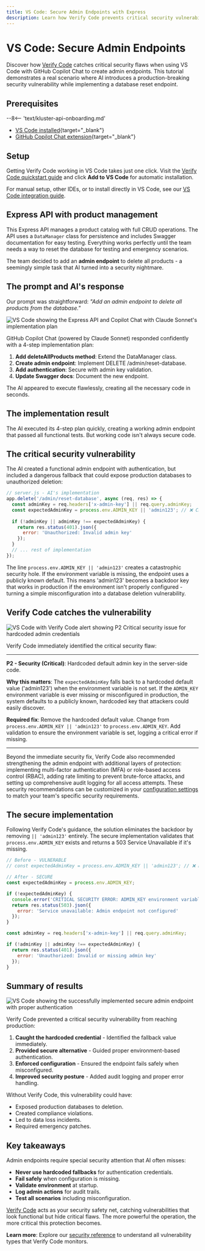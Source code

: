 ```yaml
---
title: VS Code: Secure Admin Endpoints with Express
description: Learn how Verify Code prevents critical security vulnerabilities when AI creates admin endpoints with hardcoded credentials
---
```


# VS Code: Secure Admin Endpoints

Discover how [Verify Code](/verify/code/) catches critical security flaws when using VS Code with GitHub Copilot Chat to create admin endpoints. This tutorial demonstrates a real scenario where AI introduces a production-breaking security vulnerability while implementing a database reset endpoint.

## Prerequisites

--8<-- 'text/kluster-api-onboarding.md'

- [VS Code installed](https://code.visualstudio.com/download){target="_blank"}
- [GitHub Copilot Chat extension](https://marketplace.visualstudio.com/items?itemName=GitHub.copilot-chat){target="_blank"}

## Setup

Getting Verify Code working in VS Code takes just one click. Visit the [Verify Code quickstart guide](/verify/code/quickstart/) and click **Add to VS Code** for automatic installation.

For manual setup, other IDEs, or to install directly in VS Code, see our [VS Code integration guide](/verify/code/integrations/native/#vs-code).

## Express API with product management

This Express API manages a product catalog with full CRUD operations. The API uses a `DataManager` class for persistence and includes Swagger documentation for easy testing. Everything works perfectly until the team needs a way to reset the database for testing and emergency scenarios.

The team decided to add an **admin endpoint** to delete all products - a seemingly simple task that AI turned into a security nightmare.

## The prompt and AI's response

Our prompt was straightforward: _"Add an admin endpoint to delete all products from the database."_

![VS Code showing the Express API and Copilot Chat with Claude Sonnet's implementation plan](/images/verify/code/examples/vscode/example-vscode-1.webp)

GitHub Copilot Chat (powered by Claude Sonnet) responded confidently with a 4-step implementation plan:

1. **Add deleteAllProducts method**: Extend the DataManager class.
2. **Create admin endpoint**: Implement DELETE /admin/reset-database.
3. **Add authentication**: Secure with admin key validation.
4. **Update Swagger docs**: Document the new endpoint.

The AI appeared to execute flawlessly, creating all the necessary code in seconds.

## The implementation result

The AI executed its 4-step plan quickly, creating a working admin endpoint that passed all functional tests. But working code isn't always secure code.

## The critical security vulnerability

The AI created a functional admin endpoint with authentication, but included a dangerous fallback that could expose production databases to unauthorized deletion:

```javascript
// server.js - AI's implementation
app.delete('/admin/reset-database', async (req, res) => {
  const adminKey = req.headers['x-admin-key'] || req.query.adminKey;
  const expectedAdminKey = process.env.ADMIN_KEY || 'admin123'; // ❌ CRITICAL: Hardcoded default
  
  if (!adminKey || adminKey !== expectedAdminKey) {
    return res.status(401).json({ 
      error: 'Unauthorized: Invalid admin key'
    });
  }
  // ... rest of implementation
});
```

The line `process.env.ADMIN_KEY || 'admin123'` creates a catastrophic security hole. If the environment variable is missing, the endpoint uses a publicly known default. This means 'admin123' becomes a backdoor key that works in production if the environment isn't properly configured - turning a simple misconfiguration into a database deletion vulnerability.

## Verify Code catches the vulnerability

![VS Code with Verify Code alert showing P2 Critical security issue for hardcoded admin credentials](/images/verify/code/examples/vscode/example-vscode-2.webp)

Verify Code immediately identified the critical security flaw:

---

**P2 - Security (Critical)**: Hardcoded default admin key in the server-side code.

**Why this matters**: The `expectedAdminKey` falls back to a hardcoded default value ('admin123') when the environment variable is not set. If the `ADMIN_KEY` environment variable is ever missing or misconfigured in production, the system defaults to a publicly known, hardcoded key that attackers could easily discover.

**Required fix**: Remove the hardcoded default value. Change from `process.env.ADMIN_KEY || 'admin123'` to `process.env.ADMIN_KEY`. Add validation to ensure the environment variable is set, logging a critical error if missing.

---

Beyond the immediate security fix, Verify Code also recommended strengthening the admin endpoint with additional layers of protection: implementing multi-factor authentication (MFA) or role-based access control (RBAC), adding rate limiting to prevent brute-force attacks, and setting up comprehensive audit logging for all access attempts. These security recommendations can be customized in your [configuration settings](/verify/code/tools/#configuration-settings) to match your team's specific security requirements.

## The secure implementation

Following Verify Code's guidance, the solution eliminates the backdoor by removing `|| 'admin123'` entirely. The secure implementation validates that `process.env.ADMIN_KEY` exists and returns a 503 Service Unavailable if it's missing.

```javascript
// Before - VULNERABLE
// const expectedAdminKey = process.env.ADMIN_KEY || 'admin123'; // ❌ Hardcoded fallback

// After - SECURE
const expectedAdminKey = process.env.ADMIN_KEY;

if (!expectedAdminKey) {
  console.error('CRITICAL SECURITY ERROR: ADMIN_KEY environment variable is not set');
  return res.status(503).json({ 
    error: 'Service unavailable: Admin endpoint not configured'
  });
}

const adminKey = req.headers['x-admin-key'] || req.query.adminKey;

if (!adminKey || adminKey !== expectedAdminKey) {
  return res.status(401).json({ 
    error: 'Unauthorized: Invalid or missing admin key'
  });
}
```




## Summary of results

![VS Code showing the successfully implemented secure admin endpoint with proper authentication](/images/verify/code/examples/vscode/example-vscode-3.webp)

Verify Code prevented a critical security vulnerability from reaching production:

1. **Caught the hardcoded credential** - Identified the fallback value immediately.
2. **Provided secure alternative** - Guided proper environment-based authentication.
3. **Enforced configuration** - Ensured the endpoint fails safely when misconfigured.
4. **Improved security posture** - Added audit logging and proper error handling.

Without Verify Code, this vulnerability could have:

- Exposed production databases to deletion.
- Created compliance violations.
- Led to data loss incidents.
- Required emergency patches.

## Key takeaways

Admin endpoints require special security attention that AI often misses:

- **Never use hardcoded fallbacks** for authentication credentials.
- **Fail safely** when configuration is missing.
- **Validate environment** at startup.
- **Log admin actions** for audit trails.
- **Test all scenarios** including misconfiguration.

[Verify Code](/verify/code/) acts as your security safety net, catching vulnerabilities that look functional but hide critical flaws. The more powerful the operation, the more critical this protection becomes.

**Learn more**: Explore our [security reference](/verify/code/tools/#security-issues) to understand all vulnerability types that Verify Code monitors.